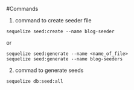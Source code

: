 #Commands

1. command to create seeder file

```
sequelize seed:create --name blog-seeder
```

or

```
sequelize seed:generate --name <name_of_file>
sequelize seed:generate --name blog-seeders
```

2. commad to generate seeds

```
sequelize db:seed:all
```

